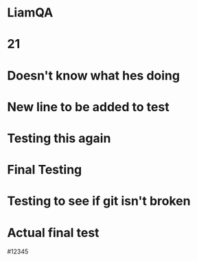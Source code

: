# LiamQA
# 21
# Doesn't know what hes doing
# New line to be added to test 
# Testing this again
# Final Testing
# Testing to see if git isn't broken
# Actual final test
#12345
